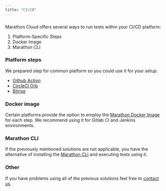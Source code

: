 ```yaml
---
title: "CI/CD"
---
```


###
Marathon Cloud offers several ways to run tests within your CI/CD platform:
1. Platform-Specific Steps
2. Docker Image
3. Marathon CLI

### Platform steps
We prepared step for common platform so you could use it for your setup.
- [Github Action](https://github.com/MarathonLabs/action-test)
- [CircleCI Orb](https://circleci.com/developer/orbs/orb/marathonlabs/marathon-cloud-orb)
- [Bitrise](https://bitrise.io/integrations/steps/run-tests-using-marathon-cloud)

### Docker image
Certain platforms provide the option to employ the [Marathon Docker Image](https://hub.docker.com/r/marathonlabs/marathon-cloud) 
for each step. We recommend using it for Gitlab CI and Jenkins environments.

### Marathon CLI
If the previously mentioned solutions are not applicable, 
you have the alternative of installing the [Marathon CLI](./installation) and executing tests using it.

### Other
If you have problems using all of the previous solutions feel free to [contact us](email:sy@marathonlabs.io).


